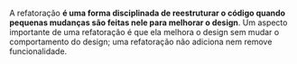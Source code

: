
A refatoração **é uma forma disciplinada de reestruturar o código quando pequenas mudanças são feitas nele para melhorar o design**. Um aspecto importante de uma refatoração é que ela melhora o design sem mudar o comportamento do design; uma refatoração não adiciona nem remove funcionalidade.